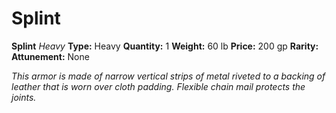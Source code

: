 # Splint

**Splint**
_Heavy_
**Type:** Heavy
**Quantity:** 1
**Weight:** 60 lb
**Price:** 200 gp
**Rarity:** 
**Attunement:** None

*This armor is made of narrow vertical strips of metal riveted to a backing of leather that is worn over cloth padding. Flexible chain mail protects the joints.*